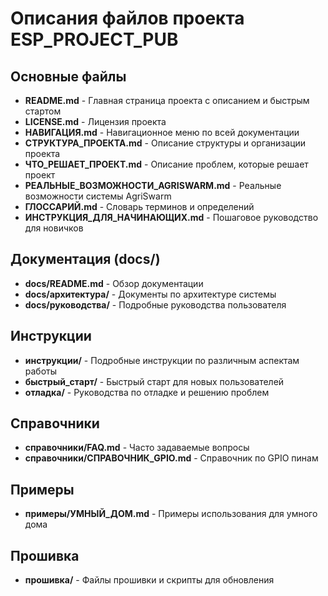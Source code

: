 # Описания файлов проекта ESP_PROJECT_PUB

## Основные файлы
- **README.md** - Главная страница проекта с описанием и быстрым стартом
- **LICENSE.md** - Лицензия проекта
- **НАВИГАЦИЯ.md** - Навигационное меню по всей документации
- **СТРУКТУРА_ПРОЕКТА.md** - Описание структуры и организации проекта
- **ЧТО_РЕШАЕТ_ПРОЕКТ.md** - Описание проблем, которые решает проект
- **РЕАЛЬНЫЕ_ВОЗМОЖНОСТИ_AGRISWARM.md** - Реальные возможности системы AgriSwarm
- **ГЛОССАРИЙ.md** - Словарь терминов и определений
- **ИНСТРУКЦИЯ_ДЛЯ_НАЧИНАЮЩИХ.md** - Пошаговое руководство для новичков

## Документация (docs/)
- **docs/README.md** - Обзор документации
- **docs/архитектура/** - Документы по архитектуре системы
- **docs/руководства/** - Подробные руководства пользователя

## Инструкции
- **инструкции/** - Подробные инструкции по различным аспектам работы
- **быстрый_старт/** - Быстрый старт для новых пользователей
- **отладка/** - Руководства по отладке и решению проблем

## Справочники
- **справочники/FAQ.md** - Часто задаваемые вопросы
- **справочники/СПРАВОЧНИК_GPIO.md** - Справочник по GPIO пинам

## Примеры
- **примеры/УМНЫЙ_ДОМ.md** - Примеры использования для умного дома

## Прошивка
- **прошивка/** - Файлы прошивки и скрипты для обновления

